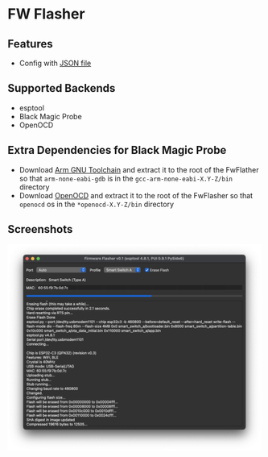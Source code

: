 # FW Flasher
## Features
* Config with [JSON file](https://github.com/buganini/Fw-Flasher/blob/main/manifest.json)

## Supported Backends
* esptool
* Black Magic Probe
* OpenOCD

## Extra Dependencies for Black Magic Probe
* Download [Arm GNU Toolchain](https://developer.arm.com/downloads/-/gnu-rm) and extract it to the root of the FwFlather so that `arm-none-eabi-gdb` is in the `gcc-arm-none-eabi-X.Y-Z/bin` directory
* Download [OpenOCD](https://github.com/xpack-dev-tools/openocd-xpack/releases) and extract it to the root of the FwFlasher so that `openocd` os in the `*openocd-X.Y-Z/bin` directory

## Screenshots
![Flashing](screenshots/flashing.png)